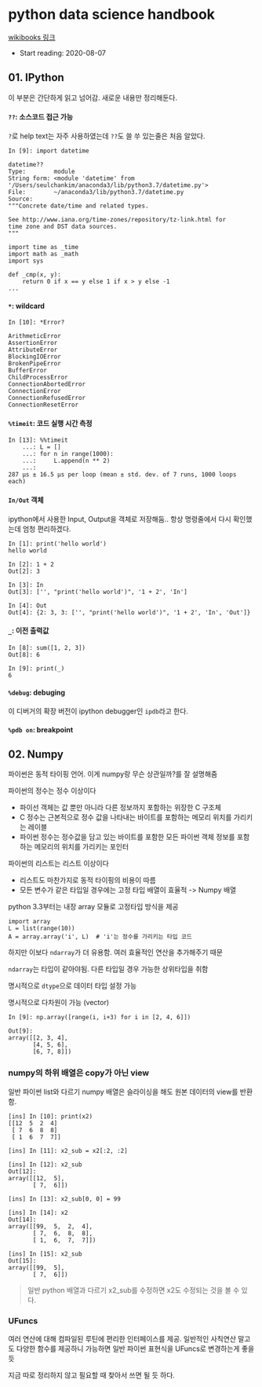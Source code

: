 # python data science handbook

[wikibooks 링크](https://wikibook.co.kr/python-ds-handbook/)

- Start reading: 2020-08-07

## 01. IPython

이 부분은 간단하게 읽고 넘어감. 새로운 내용만 정리해둔다.

#### `??`: 소스코드 접근 가능

`?`로 help text는 자주 사용하였는데 `??`도 쓸 쑤 있는줄은 처음 알았다.

```
In [9]: import datetime

datetime??
Type:        module
String form: <module 'datetime' from '/Users/seulchankim/anaconda3/lib/python3.7/datetime.py'>
File:        ~/anaconda3/lib/python3.7/datetime.py
Source:
"""Concrete date/time and related types.

See http://www.iana.org/time-zones/repository/tz-link.html for
time zone and DST data sources.
"""

import time as _time
import math as _math
import sys

def _cmp(x, y):
    return 0 if x == y else 1 if x > y else -1
...
```


#### `*`: wildcard

```
In [10]: *Error?

ArithmeticError
AssertionError
AttributeError
BlockingIOError
BrokenPipeError
BufferError
ChildProcessError
ConnectionAbortedError
ConnectionError
ConnectionRefusedError
ConnectionResetError
```

#### `%timeit`: 코드 실행 시간 측정

```
In [13]: %%timeit
    ...: L = []
    ...: for n in range(1000):
    ...:     L.append(n ** 2)
    ...:
287 µs ± 16.5 µs per loop (mean ± std. dev. of 7 runs, 1000 loops each)
```

#### `In/Out` 객체

ipython에서 사용한 Input, Output을 객체로 저장해둠.. 항상 명령줄에서 다시 확인했는데 엄청 편리하겠다.

```
In [1]: print('hello world')
hello world

In [2]: 1 + 2
Out[2]: 3

In [3]: In
Out[3]: ['', "print('hello world')", '1 + 2', 'In']

In [4]: Out
Out[4]: {2: 3, 3: ['', "print('hello world')", '1 + 2', 'In', 'Out']}
```

#### `_`: 이전 출력값

```
In [8]: sum([1, 2, 3])
Out[8]: 6

In [9]: print(_)
6
```

#### `%debug`: debuging

이 디버거의 확장 버전이 ipython debugger인 `ipdb`라고 한다.

#### `%pdb on`: breakpoint



## 02. Numpy

파이썬은 동적 타이핑 언어. 이게 numpy랑 무슨 상관일까?를 잘 설명해줌

파이썬의 정수는 정수 이상이다

- 파이선 객체는 값 뿐만 아니라 다른 정보까지 포함하는 위장한 C 구조체
- C 정수는 근본적으로 정수 값을 나타내는 바이트를 포함하는 메모리 위치를 가리키는 레이블
- 파이썬 정수는 정수값을 담고 있는 바이트를 포함한 모든 파이썬 객체 정보를 포함하는 메모리의 위치를 가리키는 포인터

파이썬의 리스트는 리스트 이상이다
- 리스트도 마찬가지로 동적 타이핑의 비용이 따름
- 모든 변수가 같은 타입일 경우에는 고정 타입 배열이 효율적 -> Numpy 배열

python 3.3부터는 내장 array 모듈로 고정타입 방식을 제공

```
import array
L = list(range(10))
A = array.array('i', L)  # 'i'는 정수를 가리키는 타입 코드
```

하지만 이보다 `ndarray`가 더 유용함. 여러 효율적인 연산을 추가해주기 때문

`ndarray`는 타입이 같아야됨. 다른 타입일 경우 가능한 상위타입을 취함

명시적으로 `dtype`으로 데이터 타입 설정 가능

명시적으로 다차원이 가능 (vector)

```
In [9]: np.array([range(i, i+3) for i in [2, 4, 6]])

Out[9]:
array([[2, 3, 4],
       [4, 5, 6],
       [6, 7, 8]])
```

### numpy의 하위 배열은 copy가 아닌 view

일반 파이썬 list와 다르기 numpy 배열은 슬라이싱을 해도 원본 데이터의 view를 반환함.

```
[ins] In [10]: print(x2)
[[12  5  2  4]
 [ 7  6  8  8]
 [ 1  6  7  7]]

[ins] In [11]: x2_sub = x2[:2, :2]

[ins] In [12]: x2_sub
Out[12]:
array([[12,  5],
       [ 7,  6]])

[ins] In [13]: x2_sub[0, 0] = 99

[ins] In [14]: x2
Out[14]:
array([[99,  5,  2,  4],
       [ 7,  6,  8,  8],
       [ 1,  6,  7,  7]])

[ins] In [15]: x2_sub
Out[15]:
array([[99,  5],
       [ 7,  6]])
```

> 일반 python 배열과 다르기 x2_sub를 수정하면 x2도 수정되는 것을 볼 수 있다.

### UFuncs

여러 연산에 대해 컴파일된 루틴에 편리한 인터페이스를 제공. 일반적인 사칙연산 말고도 다양한 함수를 제공하니 가능하면 일반 파이썬 표현식을 UFuncs로 변경하는게 좋을듯

  지금 따로 정리하지 않고 필요할 때 찾아서 쓰면 될 듯 하다.
